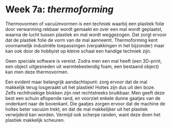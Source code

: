 # Week 7a: _thermoforming_

Thermovormen of vacuümvormen is een techniek waarbij een plastiek folie door verwarming rekbaar wordt gemaakt en over een mal wordt geplaatst, waarna de lucht tussen plastiek en mal wordt weggezogen. Dat zorgt ervoor dat de plastiek folie de vorm van de mal aanneemt. Thermoforming kent voornamelijk industriële toepassingen (verpakkingen in het bijzonder) maar kan ook door de hobbyist op kleine schaal een handige techniek zijn.

Geen speciale software is vereist. Zodra men een mal heeft (een 3D-print, een object uitgesneden uit warmtebestendig foam, een bestaand object) kan men deze thermovormen.

Een evident maar belangrijk aandachtspunt: zorg ervoor dat de mal makkelijk terug losgeraakt uit het plastiek! Holtes zijn dus uit den boze. Zelfs rechthoekige blokken zijn niet rechtstreeks bruikbaar. Men geeft deze best een schuin aflopende rand, en voorziet enkele dunne gaatjes van de onderkant naar de bovenkant. Die gaatjes zorgen ervoor dat de machine de holtes beter vacuüm trekt, en dat de mal makkelijker uit het plastiek verwijderd kan worden. Vermijd ook scherpe randen, want deze doen het plastiek makkelijk scheuren.

